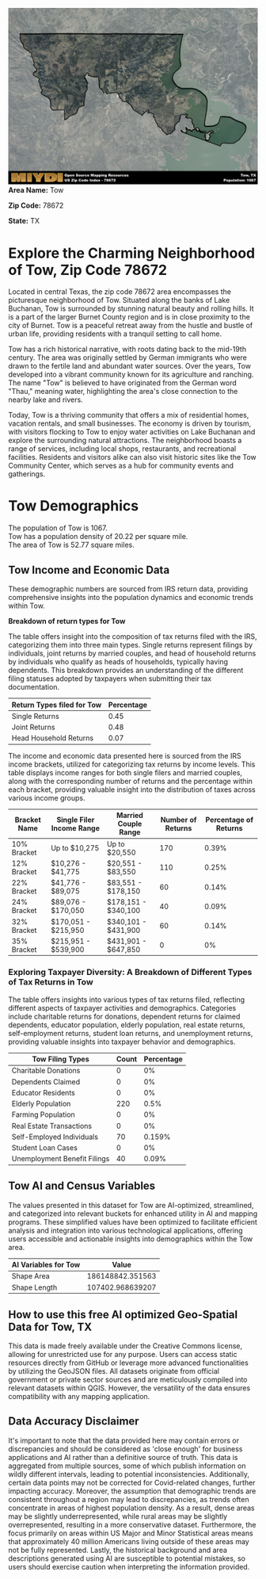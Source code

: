 ![Image Alt Text](../_images/78672.png)
**Area Name:** Tow

**Zip Code:** 78672

**State:** TX


# Explore the Charming Neighborhood of Tow, Zip Code 78672  

Located in central Texas, the zip code 78672 area encompasses the picturesque neighborhood of Tow. Situated along the banks of Lake Buchanan, Tow is surrounded by stunning natural beauty and rolling hills. It is a part of the larger Burnet County region and is in close proximity to the city of Burnet. Tow is a peaceful retreat away from the hustle and bustle of urban life, providing residents with a tranquil setting to call home.

Tow has a rich historical narrative, with roots dating back to the mid-19th century. The area was originally settled by German immigrants who were drawn to the fertile land and abundant water sources. Over the years, Tow developed into a vibrant community known for its agriculture and ranching. The name "Tow" is believed to have originated from the German word "Thau," meaning water, highlighting the area's close connection to the nearby lake and rivers.

Today, Tow is a thriving community that offers a mix of residential homes, vacation rentals, and small businesses. The economy is driven by tourism, with visitors flocking to Tow to enjoy water activities on Lake Buchanan and explore the surrounding natural attractions. The neighborhood boasts a range of services, including local shops, restaurants, and recreational facilities. Residents and visitors alike can also visit historic sites like the Tow Community Center, which serves as a hub for community events and gatherings.

# Tow Demographics

The population of Tow is 1067.  
Tow has a population density of 20.22 per square mile.  
The area of Tow is 52.77 square miles.  

## Tow Income and Economic Data

These demographic numbers are sourced from IRS return data, providing comprehensive insights into the population dynamics and economic trends within Tow.

**Breakdown of return types for Tow**

The table offers insight into the composition of tax returns filed with the IRS, categorizing them into three main types. Single returns represent filings by individuals, joint returns by married couples, and head of household returns by individuals who qualify as heads of households, typically having dependents. This breakdown provides an understanding of the different filing statuses adopted by taxpayers when submitting their tax documentation.

| Return Types filed for Tow                              | Percentage          |
|----------------------------------------------------------|---------------------|
| Single Returns                                            | 0.45 |
| Joint Returns                                             | 0.48 |
| Head Household Returns                                    | 0.07 |

The income and economic data presented here is sourced from the IRS income brackets, utilized for categorizing tax returns by income levels. This table displays income ranges for both single filers and married couples, along with the corresponding number of returns and the percentage within each bracket, providing valuable insight into the distribution of taxes across various income groups.

| Bracket Name       | Single Filer Income Range | Married Couple Range | Number of Returns | Percentage of Returns |
|--------------------|----------------------------|----------------------|-------------------|-----------------------|
| 10% Bracket        | Up to $10,275              | Up to $20,550        | 170 | 0.39% |
| 12% Bracket        | $10,276 - $41,775          | $20,551 - $83,550    | 110 | 0.25% |
| 22% Bracket        | $41,776 - $89,075          | $83,551 - $178,150   | 60 | 0.14% |
| 24% Bracket        | $89,076 - $170,050         | $178,151 - $340,100  | 40 | 0.09% |
| 32% Bracket        | $170,051 - $215,950        | $340,101 - $431,900  | 60 | 0.14% |
| 35% Bracket        | $215,951 - $539,900        | $431,901 - $647,850  | 0 | 0% |

### Exploring Taxpayer Diversity: A Breakdown of Different Types of Tax Returns in Tow

The table offers insights into various types of tax returns filed, reflecting different aspects of taxpayer activities and demographics. Categories include charitable returns for donations, dependent returns for claimed dependents, educator population, elderly population, real estate returns, self-employment returns, student loan returns, and unemployment returns, providing valuable insights into taxpayer behavior and demographics.

| Tow Filing Types                    | Count | Percentage |
|--------------------------------------|-------|------------|
| Charitable Donations                 | 0 | 0% |
| Dependents Claimed                   | 0 | 0% |
| Educator Residents                   | 0 | 0% |
| Elderly Population                   | 220 | 0.5% |
| Farming Population                   | 0 | 0% |
| Real Estate Transactions             | 0 | 0% |
| Self-Employed Individuals            | 70 | 0.159% |
| Student Loan Cases                   | 0 | 0% |
| Unemployment Benefit Filings         | 40 | 0.09% |

## Tow AI and Census Variables

The values presented in this dataset for Tow are AI-optimized, streamlined, and categorized into relevant buckets for enhanced utility in AI and mapping programs. These simplified values have been optimized to facilitate efficient analysis and integration into various technological applications, offering users accessible and actionable insights into demographics within the Tow area.

| AI Variables for Tow | Value |
|-------------|-------|
| Shape Area | 186148842.351563 |
| Shape Length | 107402.968639207 |

## How to use this free AI optimized Geo-Spatial Data for Tow, TX

This data is made freely available under the Creative Commons license, allowing for unrestricted use for any purpose. Users can access static resources directly from GitHub or leverage more advanced functionalities by utilizing the GeoJSON files. All datasets originate from official government or private sector sources and are meticulously compiled into relevant datasets within QGIS. However, the versatility of the data ensures compatibility with any mapping application.

## Data Accuracy Disclaimer
It's important to note that the data provided here may contain errors or discrepancies and should be considered as 'close enough' for business applications and AI rather than a definitive source of truth. This data is aggregated from multiple sources, some of which publish information on wildly different intervals, leading to potential inconsistencies. Additionally, certain data points may not be corrected for Covid-related changes, further impacting accuracy. Moreover, the assumption that demographic trends are consistent throughout a region may lead to discrepancies, as trends often concentrate in areas of highest population density. As a result, dense areas may be slightly underrepresented, while rural areas may be slightly overrepresented, resulting in a more conservative dataset. Furthermore, the focus primarily on areas within US Major and Minor Statistical areas means that approximately 40 million Americans living outside of these areas may not be fully represented. Lastly, the historical background and area descriptions generated using AI are susceptible to potential mistakes, so users should exercise caution when interpreting the information provided.
